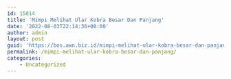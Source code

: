 ```yaml
---
id: 15014
title: 'Mimpi Melihat Ular Kobra Besar Dan Panjang'
date: '2022-08-03T22:14:36+00:00'
author: admin
layout: post
guid: 'https://bos.awn.biz.id/mimpi-melihat-ular-kobra-besar-dan-panjang/'
permalink: /mimpi-melihat-ular-kobra-besar-dan-panjang/
categories:
    - Uncategorized
---
```


